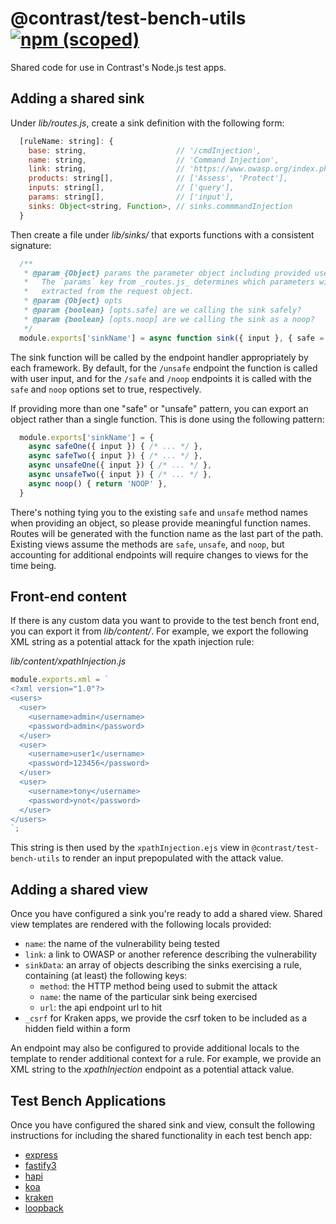 # @contrast/test-bench-utils [![npm (scoped)](https://img.shields.io/npm/v/@contrast/test-bench-utils)](https://www.npmjs.com/package/@contrast/test-bench-utils)
Shared code for use in Contrast's Node.js test apps.

## Adding a shared sink
Under _lib/routes.js_, create a sink definition with the following form:
```js
  [ruleName: string]: {
    base: string,                    // '/cmdInjection',
    name: string,                    // 'Command Injection',
    link: string,                    // 'https://www.owasp.org/index.php/Command_Injection',
    products: string[],              // ['Assess', 'Protect'],
    inputs: string[],                // ['query'],
    params: string[],                // ['input'],
    sinks: Object<string, Function>, // sinks.commmandInjection
  }
```

Then create a file under _lib/sinks/_ that exports functions with a consistent
signature:
```js
  /**
   * @param {Object} params the parameter object including provided user inputs.
   *   The `params` key from _routes.js_ determines which parameters will be
   *   extracted from the request object.
   * @param {Object} opts
   * @param {boolean} [opts.safe] are we calling the sink safely?
   * @param {boolean} [opts.noop] are we calling the sink as a noop?
   */
  module.exports['sinkName'] = async function sink({ input }, { safe = false, noop = false } = {}) { /* ... */ };
```
The sink function will be called by the endpoint handler appropriately by each
framework. By default, for the `/unsafe` endpoint the function is called with
user input, and for the `/safe` and `/noop` endpoints it is called with the
`safe` and `noop` options set to true, respectively.

If providing more than one "safe" or "unsafe" pattern, you can export an object
rather than a single function. This is done using the following pattern:
```js
  module.exports['sinkName'] = {
    async safeOne({ input }) { /* ... */ },
    async safeTwo({ input }) { /* ... */ },
    async unsafeOne({ input }) { /* ... */ },
    async unsafeTwo({ input }) { /* ... */ },
    async noop() { return 'NOOP' },
  }
```
There's nothing tying you to the existing `safe` and `unsafe` method names when
providing an object, so please provide meaningful function names. Routes will
be generated with the function name as the last part of the path. Existing views
assume the methods are `safe`, `unsafe`, and `noop`, but accounting for
additional endpoints will require changes to views for the time being.

## Front-end content
If there is any custom data you want to provide to the test bench front end, you
can export it from _lib/content/_. For example, we export the following XML
string as a potential attack for the xpath injection rule:

_lib/content/xpathInjection.js_
```js
module.exports.xml = `
<?xml version="1.0"?>
<users>
  <user>
    <username>admin</username>
    <password>admin</password>
  </user>
  <user>
    <username>user1</username>
    <password>123456</password>
  </user>
  <user>
    <username>tony</username>
    <password>ynot</password>
  </user>
</users>
`;
```
This string is then used by the `xpathInjection.ejs` view in `@contrast/test-bench-utils`
to render an input prepopulated with the attack value.

## Adding a shared view
Once you have configured a sink you're ready to add a shared view. Shared view
templates are rendered with the following locals provided:
- `name`: the name of the vulnerability being tested
- `link`: a link to OWASP or another reference describing the vulnerability
- `sinkData`: an array of objects describing the sinks exercising a rule,
  containing (at least) the following keys:
  - `method`: the HTTP method being used to submit the attack
  - `name`: the name of the particular sink being exercised
  - `url`: the api endpoint url to hit
- `_csrf` for Kraken apps, we provide the csrf token to be included as a hidden
  field within a form

An endpoint may also be configured to provide additional locals to the template
to render additional context for a rule. For example, we provide an XML string
to the _xpathInjection_ endpoint as a potential attack value.

## Test Bench Applications
Once you have configured the shared sink and view, consult the following
instructions for including the shared functionality in each test bench app:

- [express](https://github.com/Contrast-Security-OSS/NodeTestBenches/tree/main/express#adding-a-shared-vulnerability)
- [fastify3](https://github.com/Contrast-Security-OSS/NodeTestBenches/tree/main/fastify3#adding-a-shared-vulnerability)
- [hapi](https://github.com/Contrast-Security-OSS/NodeTestBenches/tree/main/hapi20#adding-a-shared-vulnerability)
- [koa](https://github.com/Contrast-Security-OSS/NodeTestBenches/tree/main/koa#adding-a-shared-vulnerability)
- [kraken](https://github.com/Contrast-Security-OSS/NodeTestBenches/tree/main/kraken#adding-a-shared-vulnerability)
- [loopback](https://github.com/Contrast-Security-OSS/NodeTestBenches/tree/main/loopback#adding-a-shared-vulnerability)
